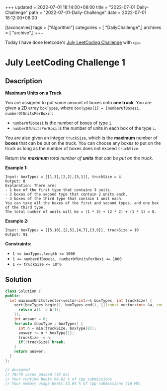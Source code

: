 +++
updated = 2022-07-01 18:14:00+08:00
title = "2022-07-01 Daily-Challenge"
path = "2022-07-01-Daily-Challenge"
date = 2022-07-01 18:12:00+08:00

[taxonomies]
tags = ["Algorithm"]
categories = [ "DailyChallenge",]
archives = [ "archive",]
+++

Today I have done leetcode's [July LeetCoding Challenge](https://leetcode.com/problems/maximum-units-on-a-truck/) with `cpp`.

<!-- more -->

# July LeetCoding Challenge 1

## Description

**Maximum Units on a Truck**

You are assigned to put some amount of boxes onto **one truck**. You are given a 2D array `boxTypes`, where `boxTypes[i] = [numberOfBoxesi, numberOfUnitsPerBoxi]`:

- `numberOfBoxesi` is the number of boxes of type `i`.
- `numberOfUnitsPerBoxi` is the number of units in each box of the type `i`.

You are also given an integer `truckSize`, which is the **maximum** number of **boxes** that can be put on the truck. You can choose any boxes to put on the truck as long as the number of boxes does not exceed `truckSize`.

Return *the **maximum** total number of **units** that can be put on the truck.*

 

**Example 1:**

```
Input: boxTypes = [[1,3],[2,2],[3,1]], truckSize = 4
Output: 8
Explanation: There are:
- 1 box of the first type that contains 3 units.
- 2 boxes of the second type that contain 2 units each.
- 3 boxes of the third type that contain 1 unit each.
You can take all the boxes of the first and second types, and one box of the third type.
The total number of units will be = (1 * 3) + (2 * 2) + (1 * 1) = 8.
```

**Example 2:**

```
Input: boxTypes = [[5,10],[2,5],[4,7],[3,9]], truckSize = 10
Output: 91
```

 

**Constraints:**

- `1 <= boxTypes.length <= 1000`
- `1 <= numberOfBoxesi, numberOfUnitsPerBoxi <= 1000`
- `1 <= truckSize <= 10^6`


## Solution

``` cpp
class Solution {
public:
  int maximumUnits(vector<vector<int>>& boxTypes, int truckSize) {
    sort(boxTypes.begin(), boxTypes.end(), [](const vector<int> &a, const vector<int> &b) {
      return a[1] > b[1];
    });
    int answer = 0;
    for(auto &boxType : boxTypes) {
      int n = min(truckSize, boxType[0]);
      answer += n * boxType[1];
      truckSize -= n;
      if(!truckSize) break;
    }
    return answer;
  }
};

// Accepted
// 76/76 cases passed (42 ms)
// Your runtime beats 94.62 % of cpp submissions
// Your memory usage beats 53.04 % of cpp submissions (16 MB)
```
